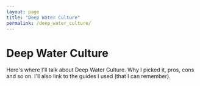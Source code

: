 ```yaml
---
layout: page
title: "Deep Water Culture"
permalink: /deep_water_culture/
---
```


# Deep Water Culture
Here's where I'll talk about Deep Water Culture. Why I picked it, pros, cons and so on. I'll also link to the guides I used (that I can remember).
